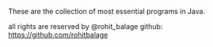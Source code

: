 These are the collection of most essential programs in Java.

all rights are reserved by @rohit_balage
github:
https://github.com/rohitbalage